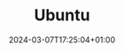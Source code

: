 ---
weight: 999
title: "Ubuntu"
description: "Docs Realated to Ubuntu"
icon: "Ubuntu"
date: "2024-03-07T17:25:04+01:00"
lastmod: "2024-03-07T17:25:04+01:00"
draft: false
toc: true
---